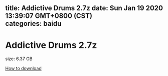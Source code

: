 
title: Addictive Drums 2.7z
date: Sun Jan 19 2020 13:39:07 GMT+0800 (CST)    
categories: baidu
---

# Addictive Drums 2.7z
size: 6.37 GB
 
 

[How to download](https://bpcam.bemobtrk.com/go/2ceec3aa-1ca2-46d6-b9ff-aaa5c184517c?jno=4403)